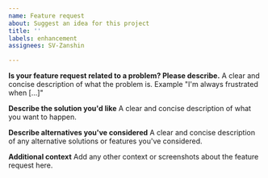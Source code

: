 ```yaml
---
name: Feature request
about: Suggest an idea for this project
title: ''
labels: enhancement
assignees: SV-Zanshin

---
```


**Is your feature request related to a problem? Please describe.**
A clear and concise description of what the problem is. Example "I'm always frustrated when [...]"

**Describe the solution you'd like**
A clear and concise description of what you want to happen.

**Describe alternatives you've considered**
A clear and concise description of any alternative solutions or features you've considered.

**Additional context**
Add any other context or screenshots about the feature request here.
